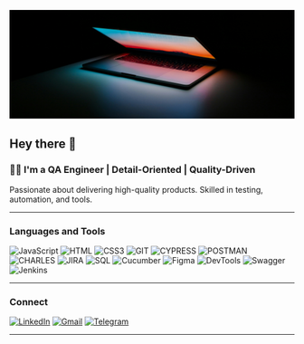 <!-- <div style="display: flex; max-height: 300px; overflow: hidden;"> -->

![Header](./assets/image-tech.jpg)

  <!-- <img src="./assets/image-tech.jpg" 
  alt="Header" style="max-width: 100% position; height: auto;"> -->
<!-- </div> -->

## Hey there 👋

### 👨‍💻 I'm a QA Engineer | Detail-Oriented | Quality-Driven

Passionate about delivering high-quality products. Skilled in testing, automation, and tools.

---

### Languages and Tools

![JavaScript](https://img.shields.io/badge/JavaScript-111?style=for-the-badge&logo=JavaScript&logoColor=E9D54D)
![HTML](https://img.shields.io/badge/HTML-111?style=for-the-badge&logo=html5&logoColor=cc0000)
![CSS3](https://img.shields.io/badge/CSS3-111?style=for-the-badge&logo=CSS3&logoColor=1356b5)
![GIT](https://img.shields.io/badge/GIT-111?style=for-the-badge&logo=GIT&logoColor=e7490d)
![CYPRESS](https://img.shields.io/badge/Cypress-111?style=for-the-badge&logo=Cypress&logoColor=308206)
![POSTMAN](https://img.shields.io/badge/Postman-111?style=for-the-badge&logo=Postman&logoColor=ea9e4f)
![CHARLES](https://img.shields.io/badge/Charles-111?style=for-the-badge&logo=Charles&logoColor=cfc0f0)
![JIRA](https://img.shields.io/badge/JIRA-111?style=for-the-badge&logo=JIRA&logoColor=126ef0)
![SQL](https://img.shields.io/badge/MySQL-111?style=for-the-badge&logo=MySQL&logoColor=126ef0)
![Cucumber](https://img.shields.io/badge/Cucumber-111?style=for-the-badge&logo=Cucumber&logoColor=0de73c)
![Figma](https://img.shields.io/badge/Figma-111?style=for-the-badge&logo=Figma&logoColor=cf4187)
![DevTools](https://img.shields.io/badge/DevTools-111?style=for-the-badge&logo=DevTools&logoColor=cf4187)
![Swagger](https://img.shields.io/badge/Swagger-111?style=for-the-badge&logo=Swagger&logoColor=c4e5b6)
![Jenkins](https://img.shields.io/badge/Jenkins-111?style=for-the-badge&logo=Jenkins&logoColor=#f00d3c)

---

### Connect

[![LinkedIn](https://img.shields.io/badge/LinkedIn-111?style=for-the-badge&logo=LinkedIn&logoColor=195d9a)](https://www.linkedin.com/in/daria-zakh/)
[![Gmail](https://img.shields.io/badge/Gmail-111?style=for-the-badge&logo=Gmail&logoColor=d22323)](mailto:qa.darzgs@gmail.com)
[![Telegram](https://img.shields.io/badge/Telegram-111?style=for-the-badge&logo=Telegram&logoColor=)](https://t.me/darriadao)

<!-- [![Gmail](https://img.shields.io/badge/-Gmail-111?style=flat&logo=Gmail&logoColor=white)](mailto:qa.darzgs@gmail.com) -->

<!-- - My [CV](https://drive.google.com/file/d/13_AyhyiVQOaOQizOYdcnx1utfmmVWRyu/view?usp=sharing) -->

<!-- --- -->

<!-- ### 🤝 Social media

  <div id="badges">
    <a href="www.linkedin.com/in/daria-zakh" target="_blank">
      <img src="https://cdn-icons-png.flaticon.com/512/2504/2504799.png" width="40" height="40" alt="linkedin" />
    </a>
    <a href="https://t.me/darriadao" target="_blank">
      <img src="https://cdn-icons-png.flaticon.com/512/2111/2111646.png" width="40" height="40" alt="telegram" />
    </a>
  </div> -->

<!-- ---

### Portfolio

My test-artifacts you can find here -->

---
